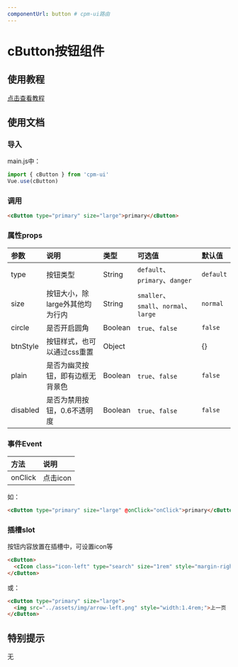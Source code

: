 ```yaml
---
componentUrl: button # cpm-ui路由
---
```


# cButton按钮组件

## 使用教程
[点击查看教程](https://cpm828.github.io/cpm-ui/demo/index.html#/button)


## 使用文档
### 导入
main.js中：
```js
import { cButton } from 'cpm-ui'
Vue.use(cButton)
```

### 调用
```html
<cButton type="primary" size="large">primary</cButton>
```

### 属性props
|参数|说明|类型|可选值|默认值|
|:---|:---|:---|:---|:---|
|type|按钮类型|String|`default`、`primary`、`danger`|`default`|
|size|按钮大小，除large外其他均为行内|String|`smaller`、`small`、`normal`、`large`|`normal`|
|circle|是否开启圆角|Boolean|`true`、`false`|`false`|
|btnStyle|按钮样式，也可以通过css重置|Object||{}|
|plain|是否为幽灵按钮，即有边框无背景色|Boolean|`true`、`false`|`false`|
|disabled|是否为禁用按钮，0.6不透明度|Boolean|`true`、`false`|`false`|


### 事件Event
|方法|说明|
|:---|:---|
|onClick|点击icon|

如：
```html
<cButton type="primary" size="large" @onClick="onClick">primary</cButton>
```

### 插槽slot
按钮内容放置在插槽中，可设置icon等
```html
<cButton>
  <cIcon class="icon-left" type="search" size="1rem" style="margin-right:0.26rem;"></cIcon>搜索
</cButton>
```
或：
```html
<cButton type="primary" size="large">
  <img src="../assets/img/arrow-left.png" style="width:1.4rem;">上一页
</cButton>
```



## 特别提示
无